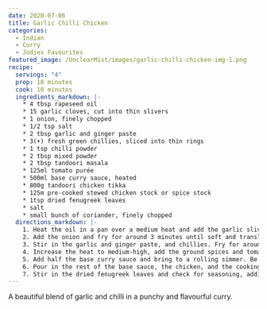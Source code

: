 ```yaml
---
date: 2020-07-06
title: Garlic Chilli Chicken
categories:
  - Indian
  - Curry
  - Jodies Favourites
featured_image: /UnclearMist/images/garlic-chilli-chicken-img-1.png
recipe:
  servings: "4"
  prep: 10 minutes
  cook: 10 minutes
  ingredients_markdown: |-
    * 4 tbsp rapeseed oil
    * 15 garlic cloves, cut into thin slivers
    * 1 onion, finely chopped
    * 1/2 tsp salt
    * 2 tbsp garlic and ginger paste
    * 3(+) fresh green chillies, sliced into thin rings
    * 1 tsp chilli powder
    * 2 tbsp mixed powder
    * 2 tbsp tandoori masala
    * 125ml tomato purée
    * 500ml base curry sauce, heated
    * 800g tandoori chicken tikka
    * 125m pre-cooked stewed chicken stock or spice stock
    * 1tsp dried fenugreek leaves
    * salt
    * small bunch of coriander, finely chopped
  directions_markdown: |-
    1. Heat the oil in a pan over a medium heat and add the garlic slivers. It is very important not to burn the garlic, so watch the pan and move the garlic around the pan until they become soft and are just beginning to brown.
    2. Add the onion and fry for around 3 minutes until soft and translucent, sprinkling a little salt over the onions to help release moisture.
    3. Stir in the garlic and ginger paste, and chillies. Fry for around 20 seconds.
    4. Increase the heat to medium-high, add the ground spices and tomato purée and sizzle for a further 30 seconds, stirring continuously.
    5. Add half the base curry sauce and bring to a rolling simmer. Be sure to scrape any sauce that caramelizes on the sides of the pan back into the sauce.
    6. Pour in the rest of the base sauce, the chicken, and the cooking stock. Let this bubble without disturbing until the chicken is heated through and your sauce consistency is how you like it.
    7. Stir in the dried fenugreek leaves and check for seasoning, adding salt to taste. Sprinkle with chopped corriander, dried garlic flakes and chilli rings as you like.
---
```


A beautiful blend of garlic and chilli in a punchy and flavourful curry.
